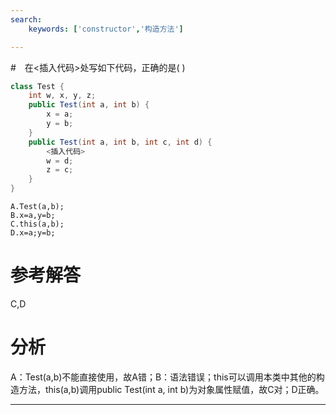 ```yaml
---
search:
    keywords: ['constructor','构造方法']

---
```



#　在<插入代码>处写如下代码，正确的是( )
```java
class Test {
	int w, x, y, z;
	public Test(int a, int b) {
		x = a;
		y = b;
	}
	public Test(int a, int b, int c, int d) {
		<插入代码>
		w = d;
		z = c;
	}
}

```

```
A.Test(a,b);
B.x=a,y=b;
C.this(a,b);
D.x=a;y=b;
```

# 参考解答
C,D

# 分析
A：Test(a,b)不能直接使用，故A错；B：语法错误；this可以调用本类中其他的构造方法，this(a,b)调用public Test(int a, int b)为对象属性赋值，故C对；D正确。

---

